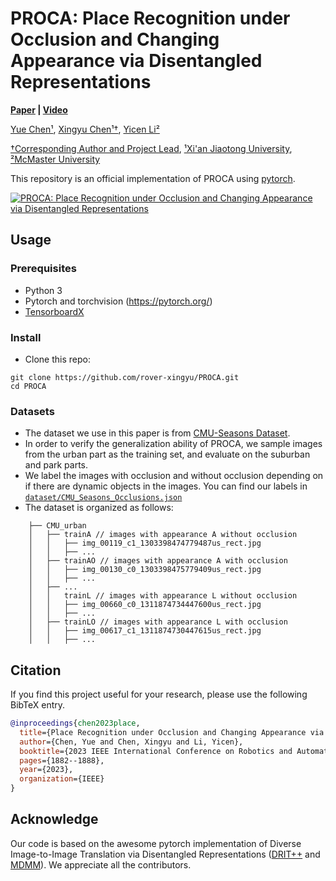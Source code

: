 # PROCA: Place Recognition under Occlusion and Changing Appearance via Disentangled Representations 

**[Paper](https://arxiv.org/pdf/2211.11439.pdf) |
[Video](https://www.youtube.com/watch?v=W_tol4aHIQk)**

[Yue Chen¹](https://fanegg.github.io/), 
[Xingyu Chen¹†](https://rover-xingyu.github.io/),
[Yicen Li²](https://yicen-research.webador.com/)

[†Corresponding Author and Project Lead](https://rover-xingyu.github.io/), [¹Xi'an Jiaotong University](http://en.xjtu.edu.cn/),
[²McMaster University](https://www.mcmaster.ca/)

This repository is an official implementation of PROCA using [pytorch](https://pytorch.org/). 

[![PROCA: Place Recognition under Occlusion and Changing Appearance via Disentangled Representations](https://res.cloudinary.com/marcomontalbano/image/upload/v1678023918/video_to_markdown/images/youtube--W_tol4aHIQk-c05b58ac6eb4c4700831b2b3070cd403.jpg)](https://www.youtube.com/watch?v=W_tol4aHIQk "PROCA: Place Recognition under Occlusion and Changing Appearance via Disentangled Representations")

## Usage

### Prerequisites
- Python 3
- Pytorch and torchvision (https://pytorch.org/)
- [TensorboardX](https://github.com/lanpa/tensorboard-pytorch)

### Install
- Clone this repo:
```
git clone https://github.com/rover-xingyu/PROCA.git
cd PROCA
```

### Datasets
- The dataset we use in this paper is from [CMU-Seasons Dataset](https://data.ciirc.cvut.cz/public/projects/2020VisualLocalization/CMU-Seasons/).
- In order to verify the generalization ability of PROCA, we sample images from the urban part as the training set, and evaluate on the suburban and park parts. 
- We label the images with occlusion and without occlusion depending on if there are dynamic objects in the images. You can find our labels in [`dataset/CMU_Seasons_Occlusions.json`](dataset/CMU_Seasons_Occlusions.json) 
- The dataset is organized as follows:
```
    ├── CMU_urban
    │   ├── trainA // images with appearance A without occlusion
    │   │   ├── img_00119_c1_1303398474779487us_rect.jpg
    │   │   ├── ...
    │   ├── trainAO // images with appearance A with occlusion
    │   │   ├── img_00130_c0_1303398475779409us_rect.jpg
    │   │   ├── ...
    │   ├── ...
    │   │   trainL // images with appearance L without occlusion
    │   │   ├── img_00660_c0_1311874734447600us_rect.jpg
    │   │   ├── ...
    │   ├── trainLO // images with appearance L with occlusion
    │   │   ├── img_00617_c1_1311874730447615us_rect.jpg
    │   │   ├── ...
```

## Citation

If you find this project useful for your research, please use the following BibTeX entry.

```bibtex
@inproceedings{chen2023place,
  title={Place Recognition under Occlusion and Changing Appearance via Disentangled Representations},
  author={Chen, Yue and Chen, Xingyu and Li, Yicen},
  booktitle={2023 IEEE International Conference on Robotics and Automation (ICRA)},
  pages={1882--1888},
  year={2023},
  organization={IEEE}
}
```

## Acknowledge
Our code is based on the awesome pytorch implementation of Diverse Image-to-Image Translation via Disentangled Representations ([DRIT++](https://github.com/HsinYingLee/DRIT) and [MDMM](https://github.com/HsinYingLee/MDMM)). We appreciate all the contributors.
